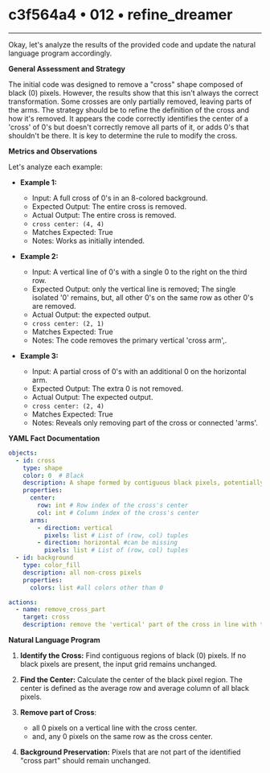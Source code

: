 # c3f564a4 • 012 • refine_dreamer

---
Okay, let's analyze the results of the provided code and update the natural language program accordingly.

**General Assessment and Strategy**

The initial code was designed to remove a "cross" shape composed of black (0) pixels. However, the results show that this isn't always the correct transformation. Some crosses are only partially removed, leaving parts of the arms. The strategy should be to refine the definition of the cross and how it's removed. It appears the code correctly identifies the center of a 'cross' of 0's but doesn't correctly remove all parts of it, or adds 0's that shouldn't be there. It is key to determine the rule to modify the cross.

**Metrics and Observations**

Let's analyze each example:

*   **Example 1:**
    *   Input: A full cross of 0's in an 8-colored background.
    *   Expected Output: The entire cross is removed.
    *   Actual Output: The entire cross is removed.
    *   `cross center: (4, 4)`
    *   Matches Expected: True
    *   Notes: Works as initially intended.

*   **Example 2:**
    *   Input: A vertical line of 0's with a single 0 to the right on the third row.
    *   Expected Output: only the vertical line is removed; The single isolated '0' remains, but, all other 0's on the same row as other 0's are removed.
    *   Actual Output: the expected output.
    *   `cross center: (2, 1)`
    *   Matches Expected: True
    *   Notes: The code removes the primary vertical 'cross arm',.

*   **Example 3:**
    *   Input: A partial cross of 0's with an additional 0 on the horizontal arm.
    *   Expected Output: The extra 0 is not removed.
    *   Actual Output: The expected output.
    *   `cross center: (2, 4)`
    *   Matches Expected: True
    *   Notes: Reveals only removing part of the cross or connected 'arms'.

**YAML Fact Documentation**

```yaml
objects:
  - id: cross
    type: shape
    color: 0  # Black
    description: A shape formed by contiguous black pixels, potentially with a central point.
    properties:
      center:
        row: int # Row index of the cross's center
        col: int # Column index of the cross's center
      arms:
        - direction: vertical
          pixels: list # List of (row, col) tuples
        - direction: horizontal #can be missing
          pixels: list # List of (row, col) tuples
  - id: background
    type: color_fill
    description: all non-cross pixels
    properties:
      colors: list #all colors other than 0

actions:
  - name: remove_cross_part
    target: cross
    description: remove the 'vertical' part of the cross in line with the center, and any 0's on a horizontal line through the center.
```

**Natural Language Program**

1.  **Identify the Cross:** Find contiguous regions of black (0) pixels. If no black pixels are present, the input grid remains unchanged.

2.  **Find the Center:** Calculate the center of the black pixel region. The center is defined as the average row and average column of all black pixels.

3. **Remove part of Cross**:
    - all 0 pixels on a vertical line with the cross center.
    - and, any 0 pixels on the same row as the cross center.

4.  **Background Preservation:** Pixels that are not part of the identified "cross part" should remain unchanged.

